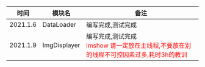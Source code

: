 <!--
 * @Author: Liu Weilong
 * @Date: 2021-01-06 20:57:58
 * @LastEditors: Liu Weilong
 * @LastEditTime: 2021-01-10 08:51:24
 * @Description: 
-->

时间|模块名|备注
---|---|---
2021.1.6|DataLoader| 编写完成,测试完成
2021.1.9|ImgDisplayer|编写完成,测试完成<br> <font Color="Red">imshow 请一定放在主线程,不要放在别的线程不可控因素过多,耗时3h的教训</font>
